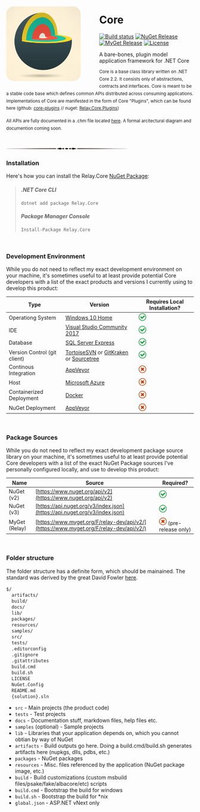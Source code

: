 <img src="https://github.com/relay-dev/core/raw/master/resources/icon.png?raw=true" alt="Core" style="max-width:100%; float: left; padding-right: 50px; margin: 20px 0;" height="200" width="200">

# Core

[![Build status](https://ci.appveyor.com/api/projects/status/uy3l50i1p1gxu1pe/branch/master?svg=true)](https://ci.appveyor.com/project/sfergusonATX/core/branch/master)
[![NuGet Release](https://img.shields.io/nuget/v/relay.core.svg)](https://www.nuget.org/packages/Relay.Core/)
[![MyGet Release](https://img.shields.io/myget/relay-dev/v/Relay.Core.svg)](https://www.myget.org/feed/relay-dev/package/nuget/Relay.Core)
[![License](https://img.shields.io/github/license/relay-dev/core.svg)](https://github.com/relay-dev/core/blob/master/LICENSE)

A bare-bones, plugin model application framework for .NET Core

<sup>Core is a base class library written on .NET Core 2.2. It consists only of abstractions, contracts and interfaces. Core is meant to be a stable code base which defines common APIs distributed across consuming applications. Implementations of Core are manifested in the form of Core "Plugins", which can be found here (github: [core-plugins](https://github.com/relay-dev/core-plugins) // nuget: [Relay.Core.Plugins](https://www.nuget.org/packages/Relay.Core.Plugins/))</sup>

<sup>All APIs are fully documented in a .chm file located [here](https://github.com/relay-dev/core/raw/master/docs/Core%20API%20Documentation.chm). A formal arcitectural diagram and documention coming soon.</sup>

<br />

<img src="https://github.com/relay-dev/core/raw/master/resources/break.jpg?raw=true">

<br />

### Installation

Here's how you can install the Relay.Core [NuGet Package](https://www.nuget.org/packages/Relay.Core):


> #### *.NET Core CLI*
> 
> ```
> dotnet add package Relay.Core
> ```
> 
> #### *Package Manager Console*
> 
> ```
> Install-Package Relay.Core
> ```

<br />

### Development Environment

While you do not need to reflect my exact development environment on your machine, it's sometimes useful to at least provide potential Core developers with a list of the exact products and versions I currently using to develop this product:


Type | Version | Requires Local Installation?
--- | --- | --- 
Operationg System | [Windows 10 Home](https://www.microsoft.com/en-us/windows) | <img src="https://github.com/relay-dev/core/raw/master/resources/yes.png?raw=true" alt="Yes" height="20" width="20">
IDE | [Visual Studio Community 2017](https://visualstudio.microsoft.com/downloads/) | <img src="https://github.com/relay-dev/core/raw/master/resources/yes.png?raw=true" alt="Yes" height="20" width="20">
Database | [SQL Server Express](https://www.microsoft.com/en-us/sql-server/sql-server-editions-express) | <img src="https://github.com/relay-dev/core/raw/master/resources/yes.png?raw=true" alt="Yes" height="20" width="20">
Version Control (git client) | [TortoiseSVN](https://tortoisegit.org/) or [GitKraken](https://www.gitkraken.com/download) or [Sourcetree](https://www.sourcetreeapp.com/) | <img src="https://github.com/relay-dev/core/raw/master/resources/yes.png?raw=true" alt="Yes" height="20" width="20">
Continous Integration | [AppVeyor](https://ci.appveyor.com/projects) | <img src="https://github.com/relay-dev/core/raw/master/resources/no.png?raw=true" alt="No" height="20" width="20">
Host | [Microsoft Azure](https://azure.microsoft.com/) | <img src="https://github.com/relay-dev/core/raw/master/resources/no.png?raw=true" alt="No" height="20" width="20">
Containerized Deployment | [Docker](https://www.docker.com/) | <img src="https://github.com/relay-dev/core/raw/master/resources/no.png?raw=true" alt="No" height="20" width="20">
NuGet Deployment | [AppVeyor](https://ci.appveyor.com/projects) | <img src="https://github.com/relay-dev/core/raw/master/resources/no.png?raw=true" alt="No" height="20" width="20">

<br />

### Package Sources

While you do not need to reflect my exact development package source library on your machine, it's sometimes useful to at least provide potential Core developers with a list of the exact NuGet Package sources I've personally configured locally, and use to develop this product:


Name | Source | Required?
--- | --- | --- 
NuGet (v2) | [https://www.nuget.org/api/v2](https://www.nuget.org/api/v2) | <img src="https://github.com/relay-dev/core/raw/master/resources/yes.png?raw=true" alt="Yes" height="20" width="20">
NuGet (v3) | [https://api.nuget.org/v3/index.json](https://api.nuget.org/v3/index.json) | <img src="https://github.com/relay-dev/core/raw/master/resources/yes.png?raw=true" alt="Yes" height="20" width="20">
MyGet (Relay) | [https://www.myget.org/F/relay-dev/api/v2/](https://www.myget.org/F/relay-dev/api/v2/) | <img src="https://github.com/relay-dev/core/raw/master/resources/no.png?raw=true" alt="No" height="20" width="20"> (pre-release only)

<br />

### Folder structure

The folder structure has a definite form, which should be mainained. The standard was derived by the great David Fowler [here](https://gist.github.com/davidfowl/ed7564297c61fe9ab814).


```
$/
  artifacts/
  build/
  docs/
  lib/
  packages/
  resources/
  samples/
  src/
  tests/
  .editorconfig
  .gitignore
  .gitattributes
  build.cmd
  build.sh
  LICENSE
  NuGet.Config
  README.md
  {solution}.sln
```

- `src` - Main projects (the product code)
- `tests` - Test projects
- `docs` - Documentation stuff, markdown files, help files etc.
- `samples` (optional) - Sample projects
- `lib` - Libraries that your application depends on, which you cannot obtian by way of NuGet
- `artifacts` - Build outputs go here. Doing a build.cmd/build.sh generates artifacts here (nupkgs, dlls, pdbs, etc.)
- `packages` - NuGet packages
- `resources` - Misc. files referenced by the application (NuGet package image, etc.)
- `build` - Build customizations (custom msbuild files/psake/fake/albacore/etc) scripts
- `build.cmd` - Bootstrap the build for windows
- `build.sh` - Bootstrap the build for *nix
- `global.json` - ASP.NET vNext only
